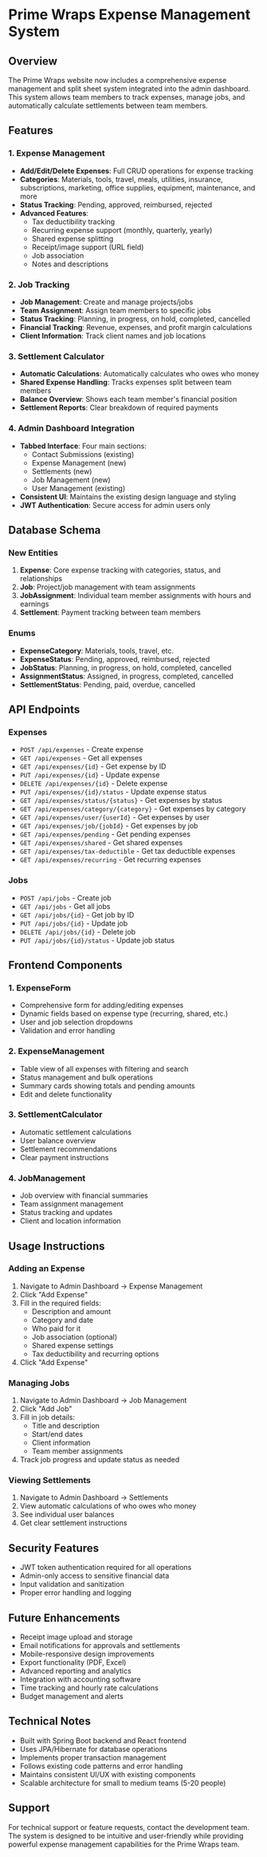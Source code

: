 # Prime Wraps Expense Management System

## Overview
The Prime Wraps website now includes a comprehensive expense management and split sheet system integrated into the admin dashboard. This system allows team members to track expenses, manage jobs, and automatically calculate settlements between team members.

## Features

### 1. Expense Management
- **Add/Edit/Delete Expenses**: Full CRUD operations for expense tracking
- **Categories**: Materials, tools, travel, meals, utilities, insurance, subscriptions, marketing, office supplies, equipment, maintenance, and more
- **Status Tracking**: Pending, approved, reimbursed, rejected
- **Advanced Features**:
  - Tax deductibility tracking
  - Recurring expense support (monthly, quarterly, yearly)
  - Shared expense splitting
  - Receipt/image support (URL field)
  - Job association
  - Notes and descriptions

### 2. Job Tracking
- **Job Management**: Create and manage projects/jobs
- **Team Assignment**: Assign team members to specific jobs
- **Status Tracking**: Planning, in progress, on hold, completed, cancelled
- **Financial Tracking**: Revenue, expenses, and profit margin calculations
- **Client Information**: Track client names and job locations

### 3. Settlement Calculator
- **Automatic Calculations**: Automatically calculates who owes who money
- **Shared Expense Handling**: Tracks expenses split between team members
- **Balance Overview**: Shows each team member's financial position
- **Settlement Reports**: Clear breakdown of required payments

### 4. Admin Dashboard Integration
- **Tabbed Interface**: Four main sections:
  - Contact Submissions (existing)
  - Expense Management (new)
  - Settlements (new)
  - Job Management (new)
  - User Management (existing)
- **Consistent UI**: Maintains the existing design language and styling
- **JWT Authentication**: Secure access for admin users only

## Database Schema

### New Entities
1. **Expense**: Core expense tracking with categories, status, and relationships
2. **Job**: Project/job management with team assignments
3. **JobAssignment**: Individual team member assignments with hours and earnings
4. **Settlement**: Payment tracking between team members

### Enums
- **ExpenseCategory**: Materials, tools, travel, etc.
- **ExpenseStatus**: Pending, approved, reimbursed, rejected
- **JobStatus**: Planning, in progress, on hold, completed, cancelled
- **AssignmentStatus**: Assigned, in progress, completed, cancelled
- **SettlementStatus**: Pending, paid, overdue, cancelled

## API Endpoints

### Expenses
- `POST /api/expenses` - Create expense
- `GET /api/expenses` - Get all expenses
- `GET /api/expenses/{id}` - Get expense by ID
- `PUT /api/expenses/{id}` - Update expense
- `DELETE /api/expenses/{id}` - Delete expense
- `PUT /api/expenses/{id}/status` - Update expense status
- `GET /api/expenses/status/{status}` - Get expenses by status
- `GET /api/expenses/category/{category}` - Get expenses by category
- `GET /api/expenses/user/{userId}` - Get expenses by user
- `GET /api/expenses/job/{jobId}` - Get expenses by job
- `GET /api/expenses/pending` - Get pending expenses
- `GET /api/expenses/shared` - Get shared expenses
- `GET /api/expenses/tax-deductible` - Get tax deductible expenses
- `GET /api/expenses/recurring` - Get recurring expenses

### Jobs
- `POST /api/jobs` - Create job
- `GET /api/jobs` - Get all jobs
- `GET /api/jobs/{id}` - Get job by ID
- `PUT /api/jobs/{id}` - Update job
- `DELETE /api/jobs/{id}` - Delete job
- `PUT /api/jobs/{id}/status` - Update job status

## Frontend Components

### 1. ExpenseForm
- Comprehensive form for adding/editing expenses
- Dynamic fields based on expense type (recurring, shared, etc.)
- User and job selection dropdowns
- Validation and error handling

### 2. ExpenseManagement
- Table view of all expenses with filtering and search
- Status management and bulk operations
- Summary cards showing totals and pending amounts
- Edit and delete functionality

### 3. SettlementCalculator
- Automatic settlement calculations
- User balance overview
- Settlement recommendations
- Clear payment instructions

### 4. JobManagement
- Job overview with financial summaries
- Team assignment management
- Status tracking and updates
- Client and location information

## Usage Instructions

### Adding an Expense
1. Navigate to Admin Dashboard → Expense Management
2. Click "Add Expense"
3. Fill in the required fields:
   - Description and amount
   - Category and date
   - Who paid for it
   - Job association (optional)
   - Shared expense settings
   - Tax deductibility and recurring options
4. Click "Add Expense"

### Managing Jobs
1. Navigate to Admin Dashboard → Job Management
2. Click "Add Job"
3. Fill in job details:
   - Title and description
   - Start/end dates
   - Client information
   - Team member assignments
4. Track job progress and update status as needed

### Viewing Settlements
1. Navigate to Admin Dashboard → Settlements
2. View automatic calculations of who owes who money
3. See individual user balances
4. Get clear settlement instructions

## Security Features
- JWT token authentication required for all operations
- Admin-only access to sensitive financial data
- Input validation and sanitization
- Proper error handling and logging

## Future Enhancements
- Receipt image upload and storage
- Email notifications for approvals and settlements
- Mobile-responsive design improvements
- Export functionality (PDF, Excel)
- Advanced reporting and analytics
- Integration with accounting software
- Time tracking and hourly rate calculations
- Budget management and alerts

## Technical Notes
- Built with Spring Boot backend and React frontend
- Uses JPA/Hibernate for database operations
- Implements proper transaction management
- Follows existing code patterns and error handling
- Maintains consistent UI/UX with existing components
- Scalable architecture for small to medium teams (5-20 people)

## Support
For technical support or feature requests, contact the development team. The system is designed to be intuitive and user-friendly while providing powerful expense management capabilities for the Prime Wraps team.
